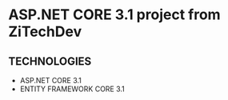 # ASP.NET CORE 3.1 project from ZiTechDev
## TECHNOLOGIES
 - ASP.NET CORE 3.1
 - ENTITY FRAMEWORK CORE 3.1